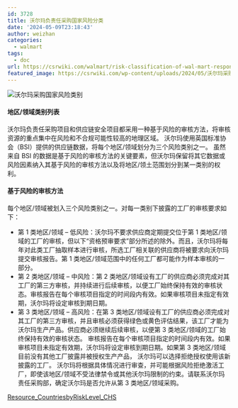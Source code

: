 ```yaml
---
id: 3728
title: 沃尔玛负责任采购国家风险分类
date: '2024-05-09T23:18:43'
author: weizhan
categories:
  - walmart
tags:
  - doc
url: https://csrwiki.com/walmart/risk-classification-of-wal-mart-responsible-procurement-countries
featured_image: https://csrwiki.com/wp-content/uploads/2024/05/沃尔玛采购国家风险类别.webp
---
```


![沃尔玛采购国家风险类别](https://csrwiki.com/wp-content/uploads/2024/05/沃尔玛采购国家风险类别.webp)

#### 地区/领域类别列表

沃尔玛负责任采购项目和供应链安全项目都采用一种基于风险的审核方法，将审核资源的重点集中在风险和不合规可能性较高的地理区域。 沃尔玛使用英国标准协会（BSI）提供的供应链数据，将每个地区/领域划分为三个风险类别之一。 虽然来自 BSI 的数据是基于风险的审核方法的关键要素，但沃尔玛保留将其它数据或风险因素纳入其基于风险的审核方法以及将地区/领土范围划分到某一类别的权利。

#### 基于风险的审核方法

每个地区/领域被划入三个风险类别之一。对每一类别下披露的工厂的审核要求如下：

- 第 1 类地区/领域 – 低风险：沃尔玛不要求供应商定期提交位于第 1 类地区/领域的工厂的审核，但以下“资格预审要求”部分所述的除外。而且，沃尔玛将每年对此类工厂抽取样本进行审核，所选工厂相关联的供应商将被要求向沃尔玛提交审核报告。第 1 类地区/领域范围中的任何工厂都可能作为样本审核的一部分。
- 第 2 类地区/领域 – 中风险：第 2 类地区/领域设有工厂的供应商必须完成对其工厂的第三方审核，并持续进行后续审核，以便工厂始终保持有效的审核状态。审核报告在每个审核项目指定的时间段内有效。如果审核项目未指定有效期，沃尔玛将设定审核到期日期。
- 第 3 类地区/领域 – 高风险：在第 3 类地区/领域设有工厂的供应商必须完成对其工厂的第三方审核，并且审核必须获得绿色或黄色评估结果，该工厂才能为沃尔玛生产产品。供应商必须继续后续审核，以便第 3 类地区/领域的工厂始终保持有效的审核状态。 审核报告在每个审核项目指定的时间段内有效。如果审核项目未指定有效期，沃尔玛将设定审核到期日期。如果第 3 类地区/领域目前没有其他工厂披露并被授权生产产品， 沃尔玛可以选择拒绝授权使用该新披露的工厂。 沃尔玛将根据具体情况进行审查，并可能根据风险拒绝激活工厂，即使该地区/领域不受法律禁令或其他沃尔玛限制的约束。请联系沃尔玛责任采购部，确定沃尔玛是否允许从第 3 类地区/领域采购。

[Resource\_CountriesbyRiskLevel\_CHS](https://csrwiki.com/wp-content/uploads/2024/05/Resource_CountriesbyRiskLevel_CHS.pdf)
